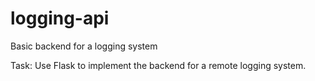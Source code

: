 # logging-api
Basic backend for a logging system

Task: Use Flask to implement the backend for a remote logging system.
